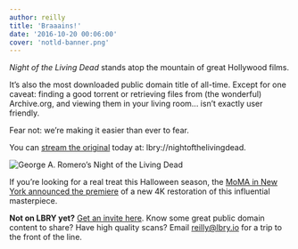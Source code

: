 ```yaml
---
author: reilly
title: 'Braaains!'
date: '2016-10-20 00:06:00'
cover: 'notld-banner.png'
---
```

*Night of the Living Dead* stands atop the mountain of great Hollywood films.

It’s also the most downloaded public domain title of all-time. Except for one caveat: finding a good torrent or retrieving files from (the wonderful) Archive.org, and viewing them in your living room... isn’t exactly user friendly.

Fear not: we’re making it easier than ever to fear.

You can [stream the original](lbry://nightofthelivingdead) today at: lbry://nightofthelivingdead.

![George A. Romero’s Night of the Living Dead](/img/news/notld-inline.jpg)

If you’re looking for a real treat this Halloween season, the [MoMA in New York announced the premiere](http://www.ew.com/article/2016/10/19/night-living-dead-4k-restoration-world-premiere-moma) of a new 4K restoration of this influential masterpiece.

**Not on LBRY yet?** [Get an invite here](https://lbry.io/get). Know some great public domain content to share? Have high quality scans? Email reilly@lbry.io for a trip to the front of the line.

